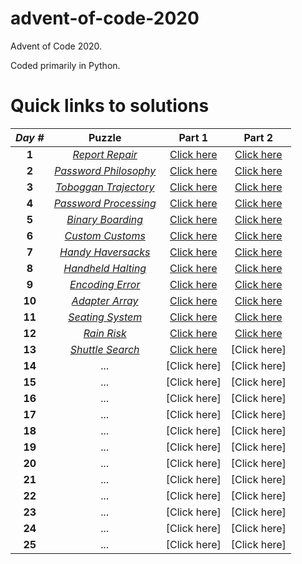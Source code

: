# advent-of-code-2020
Advent of Code 2020. 

Coded primarily in Python.

# Quick links to solutions

| *Day #* | Puzzle | Part 1 | Part 2 |
| :---: | :---: | :---: | :---: |
| **1**  | [*Report Repair*](https://adventofcode.com/2020/day/1) | [Click here](../master/day_01_-_report_repair/part_1.py) | [Click here](../master/day_01_-_report_repair/part_2.py) |
| **2**  | [*Password Philosophy*](https://adventofcode.com/2020/day/2) | [Click here](../master/day_02_-_password_philosophy/part_1.py) | [Click here](../master/day_02_-_password_philosophy/part_2.py) |
| **3**  | [*Toboggan Trajectory*](https://adventofcode.com/2020/day/3) | [Click here](../master/day_03_-_toboggan_trajectory/part_1.py) | [Click here](../master/day_03_-_toboggan_trajectory/part_2.py) |
| **4**  | [*Password Processing*](https://adventofcode.com/2020/day/4) | [Click here](../master/day_04_-_passport_processing/part_1.py) | [Click here](../master/day_04_-_passport_processing/part_2.py) |
| **5**  | [*Binary Boarding*](https://adventofcode.com/2020/day/5) | [Click here](../master/day_05_-_binary_boarding/part_1.py) | [Click here](../master/day_05_-_binary_boarding/part_2.py) |
| **6**  | [*Custom Customs*](https://adventofcode.com/2020/day/6) | [Click here](../master/day_06_-_custom_customs/part_1.py) | [Click here](../master/day_06_-_custom_customs/part_2.py) |
| **7**  | [*Handy Haversacks*](https://adventofcode.com/2020/day/7) | [Click here](../master/day_07_-_handy_haversacks/part_1.py) | [Click here](../master/day_07_-_handy_haversacks/part_2.py) |
| **8**  | [*Handheld Halting*](https://adventofcode.com/2020/day/8) | [Click here](../master/day_08_-_handheld_halting/part_1.py) | [Click here](../master/day_08_-_handheld_halting/part_2.py) |
| **9**  | [*Encoding Error*](https://adventofcode.com/2020/day/9) | [Click here](../master/day_09_-_encoding_error/part_1.py) | [Click here](../master/day_09_-_encoding_error/part_2.py) |
| **10** | [*Adapter Array*](https://adventofcode.com/2020/day/10) | [Click here](../master/day_10_-_adapter_array/part_1.py) | [Click here](../master/day_10_-_adapter_array/part_2.py) |
| **11** | [*Seating System*](https://adventofcode.com/2020/day/11) | [Click here](../master/day_11_-_seating_system/part_1.py) | [Click here](../master/day_11_-_seating_system/part_2.py) |
| **12** | [*Rain Risk*](https://adventofcode.com/2020/day/12) | [Click here](../master/day_12_-_rain_risk/part_1.py) | [Click here](../master/day_12_-_rain_risk/part_2.py) |
| **13** | [*Shuttle Search*](https://adventofcode.com/2020/day/13) | [Click here](../master/day_13_-_shuttle_search/part_1.py) | [Click here]<!--(../master/day_13_-_shuttle_search/part_2.py)--> |
| **14** | *...* | [Click here] | [Click here] |
| **15** | *...* | [Click here] | [Click here] |
| **16** | *...* | [Click here] | [Click here] |
| **17** | *...* | [Click here] | [Click here] |
| **18** | *...* | [Click here] | [Click here] |
| **19** | *...* | [Click here] | [Click here] |
| **20** | *...* | [Click here] | [Click here] |
| **21** | *...* | [Click here] | [Click here] |
| **22** | *...* | [Click here] | [Click here] |
| **23** | *...* | [Click here] | [Click here] |
| **24** | *...* | [Click here] | [Click here] |
| **25** | *...* | [Click here] | [Click here] |